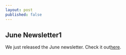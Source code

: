 ```yaml
---
layout: post
published: false
---
```

## June Newsletter1

We just released the June newsletter. Check it out[here](google.com).
